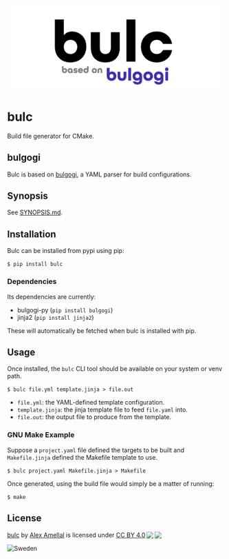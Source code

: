<img src="/img/bulc_basedon_bulgogi.png" width="500" />

# bulc
Build file generator for CMake.

## bulgogi
Bulc is based on [bulgogi](https://github.com/High-Intensity-Prototyping-Labs/bulgogi), a YAML parser for build configurations.

## Synopsis
See [SYNOPSIS.md](/SYNOPSIS.md).

## Installation
Bulc can be installed from pypi using pip:

```
$ pip install bulc
```

### Dependencies
Its dependencies are currently:

- bulgogi-py (`pip install bulgogi`)
- jinja2 (`pip install jinja2`)

These will automatically be fetched when bulc is installed with pip.

## Usage
Once installed, the `bulc` CLI tool should be available on your system or venv path.

```
$ bulc file.yml template.jinja > file.out
```

- `file.yml`: the YAML-defined template configuration.
- `template.jinja`: the jinja template file to feed `file.yaml` into.
- `file.out`: the output file to produce from the template.

### GNU Make Example
Suppose a `project.yaml` file defined the targets to be built and `Makefile.jinja` defined the Makefile template to use.

```
$ bulc project.yaml Makefile.jinja > Makefile
```

Once generated, using the build file would simply be a matter of running:

```
$ make
```

## License
<p xmlns:cc="http://creativecommons.org/ns#" xmlns:dct="http://purl.org/dc/terms/"><a property="dct:title" rel="cc:attributionURL" href="https://github.com/High-Intensity-Prototyping-Labs/bulc">bulc</a> by <a rel="cc:attributionURL dct:creator" property="cc:attributionName" href="https://github.com/amellalalex">Alex Amellal</a> is licensed under <a href="http://creativecommons.org/licenses/by/4.0/?ref=chooser-v1" target="_blank" rel="license noopener noreferrer" style="display:inline-block;">CC BY 4.0<img style="height:22px!important;margin-left:3px;vertical-align:text-bottom;" src="https://mirrors.creativecommons.org/presskit/icons/cc.svg?ref=chooser-v1"><img style="height:22px!important;margin-left:3px;vertical-align:text-bottom;" src="https://mirrors.creativecommons.org/presskit/icons/by.svg?ref=chooser-v1"></a></p>
<img src="https://flagcdn.com/w20/se.png" srcset="https://flagcdn.com/w40/se.png 2x" width="20" alt="Sweden">
